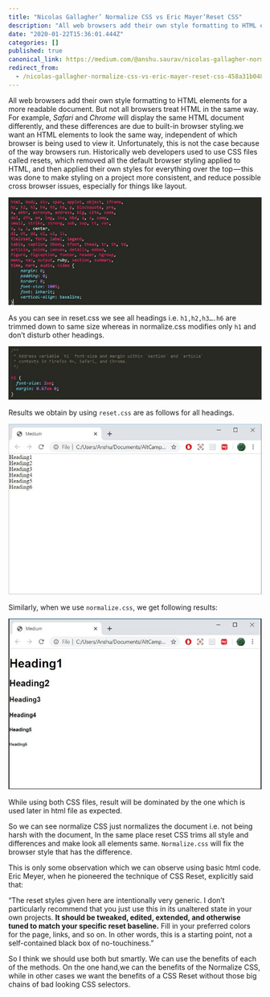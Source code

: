 ```yaml
---
title: "Nicolas Gallagher’ Normalize CSS vs Eric Mayer’Reset CSS"
description: "All web browsers add their own style formatting to HTML elements for a more readable document. But not all browsers treat HTML in the same…"
date: "2020-01-22T15:36:01.444Z"
categories: []
published: true
canonical_link: https://medium.com/@anshu.saurav/nicolas-gallagher-normalize-css-vs-eric-mayer-reset-css-458a31b048b4
redirect_from:
  - /nicolas-gallagher-normalize-css-vs-eric-mayer-reset-css-458a31b048b4
---
```


All web browsers add their own style formatting to HTML elements for a more readable document. But not all browsers treat HTML in the same way. For example, _Safari_ and _Chrome_ will display the same HTML document differently, and these differences are due to built-in browser styling.we want an HTML elements to look the same way, independent of which browser is being used to view it. Unfortunately, this is not the case because of the way browsers run. Historically web developers used to use CSS files called resets, which removed all the default browser styling applied to HTML, and then applied their own styles for everything over the top — this was done to make styling on a project more consistent, and reduce possible cross browser issues, especially for things like layout.

![CSS Reset](./asset-1.jpeg)

As you can see in reset.css we see all headings i.e. `h1,h2,h3….h6` are trimmed down to same size whereas in normalize.css modifies only `h1` and don’t disturb other headings.

![Normalize CSS](./asset-2.jpeg)

Results we obtain by using `reset.css` are as follows for all headings.

![Results obtained on chrome for heading h1,h2,h3,h4,h5 and h6 by reset.css](./asset-3.jpeg)

Similarly, when we use `normalize.css`, we get following results:

![Results obtained on chrome for heading h1,h2,h3,h4,h5 and h6 by normalize.css](./asset-4.jpeg)

While using both CSS files, result will be dominated by the one which is used later in html file as expected.

So we can see normalize CSS just normalizes the document i.e. not being harsh with the document, In the same place reset CSS trims all style and differences and make look all elements same. `Normalize.css` will fix the browser style that has the difference.

This is only some observation which we can observe using basic html code. Eric Meyer, when he pioneered the technique of CSS Reset, explicitly said that:

“The reset styles given here are intentionally very generic. I don’t particularly recommend that you just use this in its unaltered state in your own projects. **It should be tweaked, edited, extended, and otherwise tuned to match your specific reset baseline.** Fill in your preferred colors for the page, links, and so on. In other words, this is a starting point, not a self-contained black box of no-touchiness.”

So I think we should use both but smartly. We can use the benefits of each of the methods. On the one hand,we can the benefits of the Normalize CSS, while in other cases we want the benefits of a CSS Reset without those big chains of bad looking CSS selectors.
